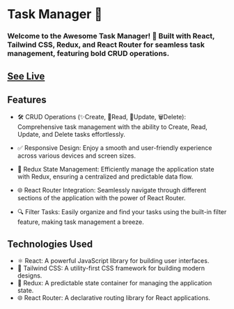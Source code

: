 #  Task Manager 📝
### Welcome to the Awesome Task Manager! 🚀 Built with React, Tailwind CSS, Redux, and React Router for seamless task management, featuring bold CRUD operations.

## [See Live](https://task-manager-zeta-opal.vercel.app/)

## Features
- 🛠️ CRUD Operations (✨Create, 📖Read, 🔄Update, 🗑️Delete): Comprehensive task management with the ability to Create, Read, Update, and Delete tasks effortlessly.
  
- ✅ Responsive Design: Enjoy a smooth and user-friendly experience across various devices and screen sizes.

- 🔄 Redux State Management: Efficiently manage the application state with Redux, ensuring a centralized and predictable data flow.

- 🌐 React Router Integration: Seamlessly navigate through different sections of the application with the power of React Router.

- 🔍 Filter Tasks: Easily organize and find your tasks using the built-in filter feature, making task management a breeze.




## Technologies Used
- ⚛️ React: A powerful JavaScript library for building user interfaces.
- 🎨 Tailwind CSS: A utility-first CSS framework for building modern designs.
- 🔄 Redux: A predictable state container for managing the application state.
- 🌐 React Router: A declarative routing library for React applications.
